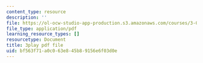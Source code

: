 ```yaml
---
content_type: resource
description: ''
file: https://ol-ocw-studio-app-production.s3.amazonaws.com/courses/3-091sc-introduction-to-solid-state-chemistry-fall-2010/bf563f71a0c063e845b89156e6f03d0e_uCK1z-h7Jbc.pdf
file_type: application/pdf
learning_resource_types: []
resourcetype: Document
title: 3play pdf file
uid: bf563f71-a0c0-63e8-45b8-9156e6f03d0e
---
```

